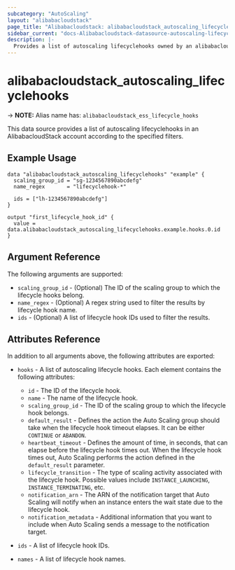 ```yaml
---
subcategory: "AutoScaling"
layout: "alibabacloudstack"
page_title: "Alibabacloudstack: alibabacloudstack_autoscaling_lifecyclehooks"
sidebar_current: "docs-Alibabacloudstack-datasource-autoscaling-lifecyclehooks"
description: |- 
  Provides a list of autoscaling lifecyclehooks owned by an alibabacloudstack account.
---
```


# alibabacloudstack_autoscaling_lifecyclehooks
-> **NOTE:** Alias name has: `alibabacloudstack_ess_lifecycle_hooks`

This data source provides a list of autoscaling lifecyclehooks in an AlibabacloudStack account according to the specified filters.

## Example Usage

```hcl
data "alibabacloudstack_autoscaling_lifecyclehooks" "example" {
  scaling_group_id = "sg-1234567890abcdefg"
  name_regex       = "lifecyclehook-*"

  ids = ["lh-1234567890abcdefg"]
}

output "first_lifecycle_hook_id" {
  value = data.alibabacloudstack_autoscaling_lifecyclehooks.example.hooks.0.id
}
```

## Argument Reference

The following arguments are supported:

* `scaling_group_id` - (Optional) The ID of the scaling group to which the lifecycle hooks belong.
* `name_regex` - (Optional) A regex string used to filter the results by lifecycle hook name.
* `ids` - (Optional) A list of lifecycle hook IDs used to filter the results.

## Attributes Reference

In addition to all arguments above, the following attributes are exported:

* `hooks` - A list of autoscaling lifecycle hooks. Each element contains the following attributes:
  * `id` - The ID of the lifecycle hook.
  * `name` - The name of the lifecycle hook.
  * `scaling_group_id` - The ID of the scaling group to which the lifecycle hook belongs.
  * `default_result` - Defines the action the Auto Scaling group should take when the lifecycle hook timeout elapses. It can be either `CONTINUE` or `ABANDON`.
  * `heartbeat_timeout` - Defines the amount of time, in seconds, that can elapse before the lifecycle hook times out. When the lifecycle hook times out, Auto Scaling performs the action defined in the `default_result` parameter.
  * `lifecycle_transition` - The type of scaling activity associated with the lifecycle hook. Possible values include `INSTANCE_LAUNCHING`, `INSTANCE_TERMINATING`, etc.
  * `notification_arn` - The ARN of the notification target that Auto Scaling will notify when an instance enters the wait state due to the lifecycle hook.
  * `notification_metadata` - Additional information that you want to include when Auto Scaling sends a message to the notification target.

* `ids` - A list of lifecycle hook IDs.
* `names` - A list of lifecycle hook names.